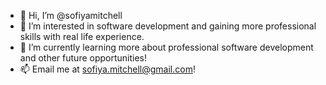 - 👋 Hi, I’m @sofiyamitchell
- 👀 I’m interested in software development and gaining more professional skills with real life experience. 
- 🌱 I’m currently learning more about professional software development and other future opportunities!
- 📫 Email me at sofiya.mitchell@gmail.com!

<!---
sofiyamitchell/sofiyamitchell is a ✨ special ✨ repository because its `README.md` (this file) appears on your GitHub profile.
You can click the Preview link to take a look at your changes.
--->
